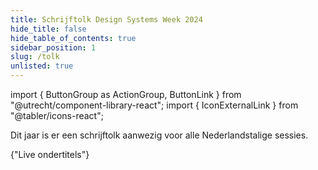 ```yaml
---
title: Schrijftolk Design Systems Week 2024
hide_title: false
hide_table_of_contents: true
sidebar_position: 1
slug: /tolk
unlisted: true
---
```


import { ButtonGroup as ActionGroup, ButtonLink } from "@utrecht/component-library-react";
import { IconExternalLink } from "@tabler/icons-react";

Dit jaar is er een schrijftolk aanwezig voor alle Nederlandstalige sessies.

<ActionGroup>
  <ButtonLink href="https://text-on-tap.live/index.html#e=k2TzZqdqZZ" appearance="primary-action-button">
    {"Live ondertitels"}
    <IconExternalLink />
  </ButtonLink>
</ActionGroup>
